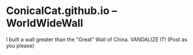 # ConicalCat.github.io – WorldWideWall
I built a wall greater than the "Great" Wall of China. VANDALIZE IT! (Post as you please)